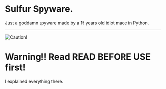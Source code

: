 # Sulfur Spyware.
Just a goddamn spyware made by a 15 years old idiot made in Python.

** **
![Caution!](https://media.discordapp.net/attachments/1130847263854444599/1145811097232867399/5a81af7d9123fa7bcc9b0793.png?width=40&height=40) 
# Warning!! Read READ BEFORE USE first!
I explained everything there.
